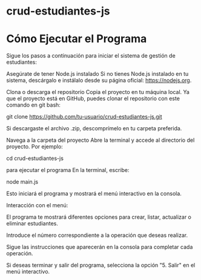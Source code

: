 # crud-estudiantes-js

# Cómo Ejecutar el Programa

Sigue los pasos a continuación para iniciar el sistema de gestión de estudiantes:

Asegúrate de tener Node.js instalado Si no tienes Node.js instalado en tu sistema, descárgalo e instálalo desde su página oficial: https://nodejs.org.

Clona o descarga el repositorio Copia el proyecto en tu máquina local. Ya que el proyecto está en GitHub, puedes clonar el repositorio con este comando en git bash:

git clone https://github.com/tu-usuario/crud-estudiantes-js.git

Si descargaste el archivo .zip, descomprímelo en tu carpeta preferida.

Navega a la carpeta del proyecto Abre la terminal y accede al directorio del proyecto. Por ejemplo:

cd crud-estudiantes-js

para ejecutar el programa En la terminal, escribe:

node main.js

Esto iniciará el programa y mostrará el menú interactivo en la consola.

Interacción con el menú:

El programa te mostrará diferentes opciones para crear, listar, actualizar o eliminar estudiantes.

Introduce el número correspondiente a la operación que deseas realizar.

Sigue las instrucciones que aparecerán en la consola para completar cada operación.

Si deseas terminar y salir del programa, selecciona la opción "5. Salir" en el menú interactivo.
